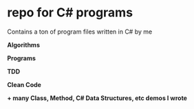 # repo for C# programs

Contains a ton of program files written in C# by me



 **Algorithms**

 **Programs**

 **TDD**

 **Clean Code**

 **+ many Class, Method, C# Data Structures, etc demos I wrote**
